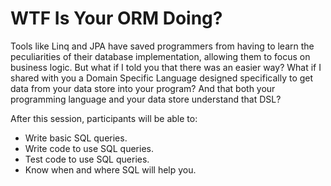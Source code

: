 # WTF Is Your ORM Doing?

Tools like Linq and JPA have saved programmers from having to learn the peculiarities of their database implementation, allowing them to focus on business logic.  But what if I told you that there was an easier way?  What if I shared with you a Domain Specific Language designed specifically to get data from your data store into your program?  And that both your programming language and your data store understand that DSL?  

After this session, participants will be able to:

* Write basic SQL queries.
* Write code to use SQL queries.
* Test code to use SQL queries.
* Know when and where SQL will help you.